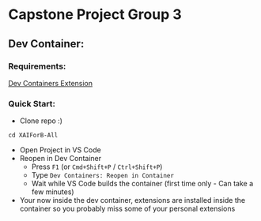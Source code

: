 # Capstone Project Group 3

## Dev Container:
### Requirements:
[Dev Containers Extension](https://marketplace.visualstudio.com/items?itemName=ms-vscode-remote.remote-containers)

### Quick Start:
- Clone repo :)
```git clone https://github.com/Wesley1701/XAIForB-ALL.git
cd XAIForB-All
```
- Open Project in VS Code
- Reopen in Dev Container
  - Press `F1` (or `Cmd+Shift+P` / `Ctrl+Shift+P`)
  - Type `Dev Containers: Reopen in Container`
  - Wait while VS Code builds the container (first time only - Can take a few minutes)
- Your now inside the dev container, extensions are installed inside the container so you probably miss some of your personal extensions
